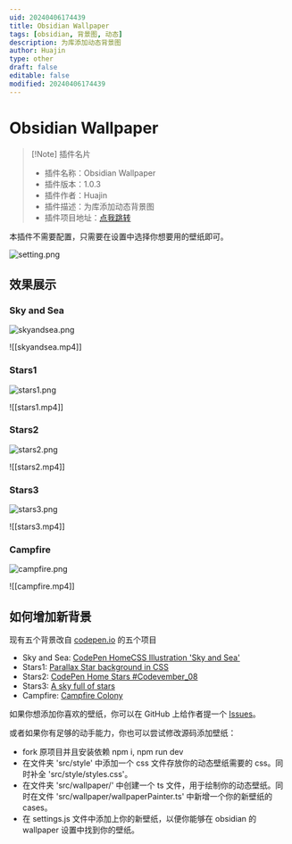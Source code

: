 ```yaml
---
uid: 20240406174439
title: Obsidian Wallpaper
tags: [obsidian, 背景图, 动态]
description: 为库添加动态背景图
author: Huajin
type: other
draft: false
editable: false
modified: 20240406174439
---
```


# Obsidian Wallpaper

> [!Note] 插件名片
>
> - 插件名称：Obsidian Wallpaper
> - 插件版本：1.0.3
> - 插件作者：Huajin
> - 插件描述：为库添加动态背景图
> - 插件项目地址：[点我跳转](https://github.com/xhuajin/obsidian-wallpaper)

本插件不需要配置，只需要在设置中选择你想要用的壁纸即可。

![setting.png](https://cdn.pkmer.cn/images/setting.png!pkmer)

## 效果展示

### Sky and Sea

![skyandsea.png](https://cdn.pkmer.cn/images/skyandsea.png!pkmer)

![[skyandsea.mp4]]

### Stars1

![stars1.png](https://cdn.pkmer.cn/images/stars1.png!pkmer)

![[stars1.mp4]]

### Stars2

![stars2.png](https://cdn.pkmer.cn/images/stars2.png!pkmer)

![[stars2.mp4]]

### Stars3

![stars3.png](https://cdn.pkmer.cn/images/stars3.png!pkmer)

![[stars3.mp4]]

### Campfire

![campfire.png](https://cdn.pkmer.cn/images/campfire.png!pkmer)

![[campfire.mp4]]

## 如何增加新背景

现有五个背景改自 [codepen.io](https://codepen.io/) 的五个项目

- Sky and Sea: [CodePen HomeCSS Illustration 'Sky and Sea'](https://codepen.io/WhitePallet/details/YYmZEK)
- Stars1: [Parallax Star background in CSS](https://codepen.io/sarazond/pen/LYGbwj)
- Stars2: [CodePen Home Stars #Codevember_08](https://codepen.io/johnbgarcia/pen/qqdgGp)
- Stars3: [A sky full of stars](https://codepen.io/jlnljn/pen/gRrOxM)
- Campfire: [Campfire Colony](https://codepen.io/jackiezen/pen/gOOgvOO?editors=1000)

如果你想添加你喜欢的壁纸，你可以在 GitHub 上给作者提一个 [Issues](https://github.com/xhuajin/obsidian-wallpaper/issues)。

或者如果你有足够的动手能力，你也可以尝试修改源码添加壁纸：

- fork 原项目并且安装依赖 npm i, npm run dev
- 在文件夹 'src/style' 中添加一个 css 文件存放你的动态壁纸需要的 css。同时补全 'src/style/styles.css'。
- 在文件夹 'src/wallpaper/' 中创建一个 ts 文件，用于绘制你的动态壁纸。同时在文件 'src/wallpaper/wallpaperPainter.ts' 中新增一个你的新壁纸的 cases。
- 在 settings.js 文件中添加上你的新壁纸，以便你能够在 obsidian 的 wallpaper 设置中找到你的壁纸。